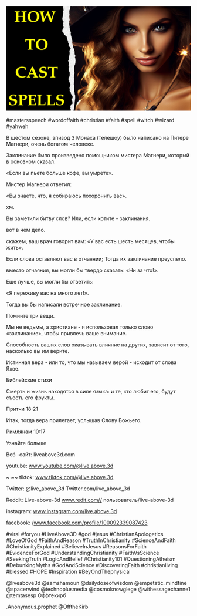 ![Video cover image](../cover.jpg "cover photo")

#mastersspeech #wordoffaith #christian #faith #spell #witch #wizard #yahweh

В шестом сезоне, эпизод 3 Монаха (телешоу) было написано на Питере Магнери, очень богатом человеке.

Заклинание было произведено помощником мистера Магнери, который в основном сказал:

«Если вы пьете больше кофе, вы умрете».

Мистер Магнери ответил:

«Вы знаете, что, я собираюсь похоронить вас».

хм.

Вы заметили битву слов? Или, если хотите - заклинания.

вот в чем дело.

скажем, ваш врач говорит вам: «У вас есть шесть месяцев, чтобы жить».

Если слова оставляют вас в отчаянии; Тогда их заклинание преуспело.

вместо отчаяния, вы могли бы твердо сказать: «Ни за что!».

Еще лучше, вы могли бы ответить:

«Я переживу вас на много лет!».

Тогда вы бы написали встречное заклинание.

Помните три вещи.

Мы не ведьмы, а христиане - я использовал только слово «заклинание», чтобы привлечь ваше внимание.

Способность ваших слов оказывать влияние на других, зависит от того, насколько вы им верите.

Истинная вера - или то, что мы называем верой - исходит от слова Яхве.

Библейские стихи

Смерть и жизнь находятся в силе языка: и те, кто любит его, будут съесть его фрукты.

Притчи 18:21

Итак, тогда вера прилегает, услышав Слову Божьего.

Римлянам 10:17

Узнайте больше

Веб -сайт: liveabove3d.com

youtube: www.youtube.com/@live.above.3d

~ ~~ tiktok: www.tiktok.com/@live.above.3d

Twitter: @live_above_3d Twitter.com/live_above_3d

Reddit: Live-above-3d www.redit.com// пользователь/live-above-3d

instagram: www.instagram.com/live.above.3d

facebook: /www.facebook.com/profile/100092339087423

#viral #foryou #LiveAbove3D #god #jesus #ChristianApologetics #LoveOfGod #FaithAndReason #TruthInChristianity #ScienceAndFaith #ChristianityExplained #BelieveInJesus #ReasonsForFaith #EvidenceForGod #UnderstandingChristianity #FaithVsScience #SeekingTruth #LogicAndBelief #Christianity101 #QuestioningAtheism #DebunkingMyths #GodAndScience #DiscoveringFaith #christianliving #blessed #HOPE #Inspiration #BeyOndThephysical

@liveabove3d @samshamoun @dailydoseofwisdom @empetatic_mindfine @spacerwind @technoplusmedia @cosmoknowglege @withessagechanne1 @temtasesp Оффтекирб

.Anonymous.prophet @OfftheKirb